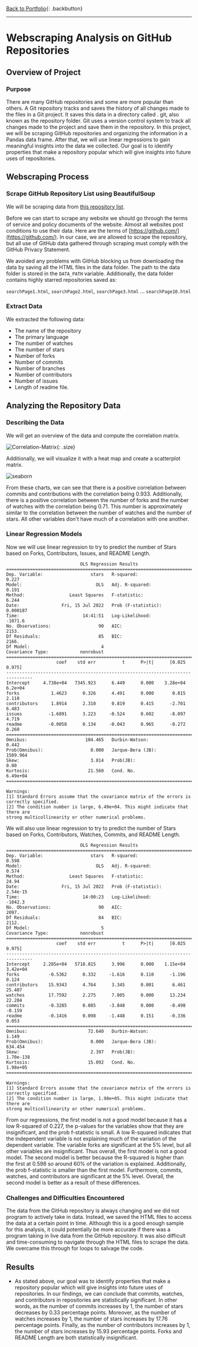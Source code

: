 [Back to Portfolio](https://dosanity.github.io/){: .backbutton}

---

# Webscraping Analysis on GitHub Repositories

## Overview of Project

### Purpose
There are many GitHub repositories and some are more popular than others. A Git repository tracks and saves the history of all changes made to the files in a Git project. It saves this data in a directory called . git, also known as the repository folder. Git uses a version control system to track all changes made to the project and save them in the repository. In this project, we will be scraping GitHub repositories and organizing the information in a Pandas data frame. After that, we will use linear regressions to gain meaningful insights into the data we collected. Our goal is to identify properties that make a repository popular which will give insights into future uses of repositories.

## Webscraping Process

### Scrape GitHub Repository List using BeautifulSoup

We will be scraping data from [this repository list](https://github.com/search?o=desc&q=stars%3A%3E1&s=stars&type=Repositories).

Before we can start to scrape any website we should go through the terms of service and policy documents of the website. Almost all websites post conditions to use their data. Here are the terms of [https://github.com/](https://github.com/). In our case, we are allowed to scrape the repository, but all use of GitHub data gathered through scraping must comply with the GitHub Privacy Statement.

We avoided any problems with GitHub blocking us from downloading the data by saving all the HTML files in the data folder. The path to the data folder is stored in the `DATA_PATH` variable. Additionally, the data folder contains highly starred repositories saved as:

 `searchPage1.html`, `searchPage2.html`, `searchPage3.html` ... `searchPage10.html`

### Extract Data

We extracted the following data:

+ The name of the repository
+ The primary language
+ The number of watches
+ The number of stars
+ Number of forks
+ Number of commits
+ Number of branches
+ Number of contributors
+ Number of issues
+ Length of readme file.

## Analyzing the Repository Data

### Describing the Data

We will get an overview of the data and compute the correlation matrix.

![Correlation-Matrix](https://user-images.githubusercontent.com/29410712/179305275-7e920928-9b40-4255-9cf7-23c51cba7181.png){: .size}

Additionally, we will visualize it with a heat map and create a scatterplot matrix.

![seaborn](https://user-images.githubusercontent.com/29410712/179307109-0614e5ce-c5cc-4add-9ec7-345fdf7eb59a.png)

From these charts, we can see that there is a positive correlation between commits and contributions with the correlation being 0.933. Additionally, there is a positive correlation between the number of forks and the number of watches with the correlation being 0.71. This number is approximately similar to the correlation between the number of watches and the number of stars. All other variables don't have much of a correlation with one another.

### Linear Regression Models

Now we will use linear regression to try to predict the number of Stars based on Forks, Contributors, Issues, and README Length.

```
                            OLS Regression Results                            
==============================================================================
Dep. Variable:                  stars   R-squared:                       0.227
Model:                            OLS   Adj. R-squared:                  0.191
Method:                 Least Squares   F-statistic:                     6.244
Date:                Fri, 15 Jul 2022   Prob (F-statistic):           0.000187
Time:                        14:41:51   Log-Likelihood:                -1071.6
No. Observations:                  90   AIC:                             2153.
Df Residuals:                      85   BIC:                             2166.
Df Model:                           4                                         
Covariance Type:            nonrobust                                         
================================================================================
                   coef    std err          t      P>|t|      [0.025      0.975]
--------------------------------------------------------------------------------
Intercept     4.738e+04   7345.923      6.449      0.000    3.28e+04     6.2e+04
forks            1.4623      0.326      4.491      0.000       0.815       2.110
contributors     1.8914      2.310      0.819      0.415      -2.701       6.483
issues          -1.6891      3.223     -0.524      0.602      -8.097       4.719
readme          -0.0058      0.134     -0.043      0.965      -0.272       0.260
================================================================================
Omnibus:                      104.465   Durbin-Watson:                   0.442
Prob(Omnibus):                  0.000   Jarque-Bera (JB):             1509.964
Skew:                           3.814   Prob(JB):                         0.00
Kurtosis:                      21.560   Cond. No.                     6.49e+04
================================================================================

Warnings:
[1] Standard Errors assume that the covariance matrix of the errors is correctly specified.
[2] The condition number is large, 6.49e+04. This might indicate that there are
strong multicollinearity or other numerical problems.
```
We will also use linear regression to try to predict the number of Stars based on Forks, Contributors, Watches, Commits, and README Length.

```
                            OLS Regression Results                            
==============================================================================
Dep. Variable:                  stars   R-squared:                       0.598
Model:                            OLS   Adj. R-squared:                  0.574
Method:                 Least Squares   F-statistic:                     24.94
Date:                Fri, 15 Jul 2022   Prob (F-statistic):           2.54e-15
Time:                        14:00:23   Log-Likelihood:                -1042.3
No. Observations:                  90   AIC:                             2097.
Df Residuals:                      84   BIC:                             2112.
Df Model:                           5                                         
Covariance Type:            nonrobust                                         
================================================================================
                   coef    std err          t      P>|t|      [0.025      0.975]
--------------------------------------------------------------------------------
Intercept     2.285e+04   5718.815      3.996      0.000    1.15e+04    3.42e+04
forks           -0.5362      0.332     -1.616      0.110      -1.196       0.124
contributors    15.9343      4.764      3.345      0.001       6.461      25.407
watches         17.7592      2.275      7.805      0.000      13.234      22.284
commits         -0.3285      0.085     -3.848      0.000      -0.498      -0.159
readme          -0.1416      0.098     -1.448      0.151      -0.336       0.053
==============================================================================
Omnibus:                       72.640   Durbin-Watson:                   1.149
Prob(Omnibus):                  0.000   Jarque-Bera (JB):              634.454
Skew:                           2.397   Prob(JB):                    1.70e-138
Kurtosis:                      15.092   Cond. No.                     1.98e+05
==============================================================================

Warnings:
[1] Standard Errors assume that the covariance matrix of the errors is correctly specified.
[2] The condition number is large, 1.98e+05. This might indicate that there are
strong multicollinearity or other numerical problems.
```
From our regressions, the first model is not a good model because it has a low R-squared of 0.227, the p-values for the variables show that they are insignificant, and the prob f-statistic is small. A low R-squared indicates that the independent variable is not explaining much of the variation of the dependent variable. The variable forks are significant at the 5% level, but all other variables are insignificant. Thus overall, the first model is not a good model.  The second model is better because the R-squared is higher than the first at 0.598 so around 60% of the variation is explained. Additionally, the prob f-statistic is smaller than the first model. Furthermore, commits, watches, and contributors are significant at the 5% level. Overall, the second model is better as a result of these differences.

### Challenges and Difficulties Encountered
The data from the GitHub repository is always changing and we did not program to actively take in data. Instead, we saved the HTML files to access the data at a certain point in time. Although this is a good enough sample for this analysis, it could potentially be more accurate if there was a program taking in live data from the GitHub repository. It was also difficult and time-consuming to navigate through the HTML files to scrape the data. We overcame this through for loops to salvage the code.

## Results
- As stated above, our goal was to identify properties that make a repository popular which will give insights into future uses of repositories. In our findings, we can conclude that commits, watches, and contributors in repositories are statistically significant. In other words, as the number of commits increases by 1, the number of stars decreases by 0.33 percentage points. Moreover, as the number of watches increases by 1, the number of stars increases by 17.76 percentage points. Finally, as the number of contributors increases by 1, the number of stars increases by 15.93 percentage points. Forks and README Length are both statistically insignificant. 
